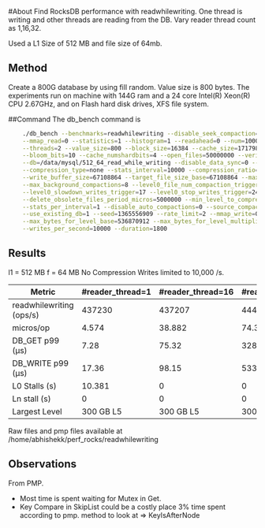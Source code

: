 #About
Find RocksDB performance with readwhilewriting. 
One thread is writing and other threads are reading from the DB.
Vary reader thread count as 1,16,32.

Used a L1 Size of 512 MB and file size of 64mb.

## Method
Create a 800G database by using fill random. Value size is 800 bytes. The experiments run on machine with 144G ram and a 24 core Intel(R) Xeon(R) CPU 2.67GHz, and on Flash hard disk drives, XFS file system.

##Command
The db_bench command is
```bash
    ./db_bench --benchmarks=readwhilewriting --disable_seek_compaction=1 \
    --mmap_read=0 --statistics=1 --histogram=1 --readahead=0 --num=10000 \
    --threads=2 --value_size=800 --block_size=16384 --cache_size=17179869184 \
    --bloom_bits=10 --cache_numshardbits=4 --open_files=50000000 --verify_checksum=1 \
    --db=/data/mysql/512_64_read_while_writing --disable_data_sync=0 --disable_wal=0 \
    --compression_type=none --stats_interval=10000 --compression_ratio=0.50 \
    --write_buffer_size=67108864 --target_file_size_base=67108864 --max_write_buffer_number=3 \
    --max_background_compactions=8 --level0_file_num_compaction_trigger=8 \
    --level0_slowdown_writes_trigger=17 --level0_stop_writes_trigger=24 --num_levels=6 \
    --delete_obsolete_files_period_micros=5000000 --min_level_to_compress=3 \
    --stats_per_interval=1 --disable_auto_compactions=0 --source_compaction_factor=1 \
    --use_existing_db=1 --seed=1365556909 --rate_limit=2 --mmap_write=0 \
    --max_bytes_for_level_base=536870912 --max_bytes_for_level_multiplier=8 \
    --writes_per_second=10000 --duration=1800
```

## Results
l1 = 512 MB
f = 64 MB
No Compression
Writes limited to 10,000 /s.

Metric | #reader_thread=1 | #reader_thread=16 | #reader_thread=32
--- | --- | --- | ---
readwhilewriting (ops/s) | 437230 | 437207 | 444108
micros/op | 4.574 | 38.882 | 74.306
DB_GET p99 (µs) | 7.28 | 75.32 | 328.51
DB_WRITE p99 (µs) | 17.36 | 98.15 | 533.74
L0 Stalls (s) | 10.381 | 0 | 0
Ln stall (s) | 0 | 0 | 0
Largest Level | 300 GB L5 | 300 GB L5 | 300 GB L5


Raw files and pmp files available at /home/abhishekk/perf_rocks/readwhilewriting 

## Observations
From PMP.
* Most time is spent waiting for Mutex in Get.
* Key Compare in SkipList could be a costly place 3% time spent according to pmp. method to look at => KeyIsAfterNode